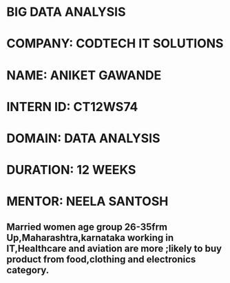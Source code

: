 # BIG DATA ANALYSIS 
# COMPANY: CODTECH IT SOLUTIONS
# NAME: ANIKET GAWANDE
# INTERN ID: CT12WS74
# DOMAIN: DATA ANALYSIS 
# DURATION: 12 WEEKS 
# MENTOR: NEELA SANTOSH

## Married women age group 26-35frm Up,Maharashtra,karnataka working in IT,Healthcare and aviation are more ;likely to buy product from food,clothing and electronics category.
